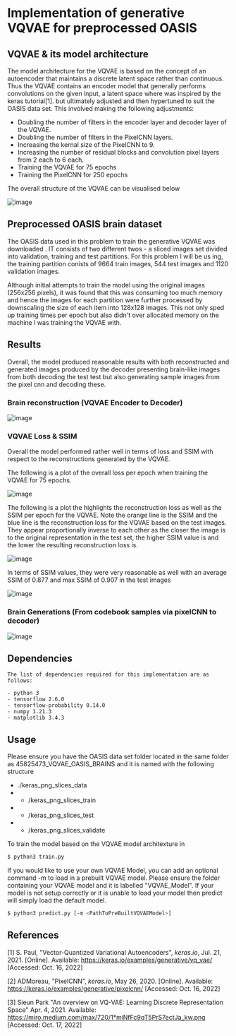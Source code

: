 # Implementation of generative VQVAE for preprocessed OASIS

## VQVAE & its model architecture

The model architecture for the VQVAE is based on the concept of an autoencoder that maintains a discrete latent space rather than continuous. Thus the VQVAE contains an encoder model that generally performs convolutions on the given input, a latent space where was inspired by the keras tutorial[1]. but ultimately adjusted and then hypertuned to suit the OASIS data set. This involved making the following adjustments:

- Doubling the number of filters in the encoder layer and decoder layer of the VQVAE.
- Doubling the number of filters in the PixelCNN layers.
- Increasing the kernal size of the PixelCNN to 9.
- Increasing the number of residual blocks and convolution pixel layers from 2 each to 6 each.
- Training the VQVAE for 75 epochs
- Training the PixelCNN for 250 epochs

The overall structure of the VQVAE can be visualised below

![image](https://raw.githubusercontent.com/Adam99115/PatternFlow/topic-recognition/recognition/45825473_VQVAE_OAISIS_BRAINS/images/vqvae-model-diagram.png)

## Preprocessed OASIS brain dataset

The OASIS data used in this problem to train the generative VQVAE was downloaded . IT consists of two different twos - a sliced images set divided into validation, training and test partitions. For this problem I will be us ing, the training partition conists of 9664 train images, 544 test images and 1120 validation images.

Although initial attempts to train the model using the original images (256x256 pixels), it was found that this was consuming too much memory and hence the images for each partition were further processed by downscaling the size of each item into 128x128 images. This not only sped up training times per epoch but also didn't over allocated memory on the machine I was training the VQVAE with.

## Results

Overall, the model produced reasonable results with both reconstructed and generated images produced by the decoder presenting brain-like images from both decoding the test test but also generating sample images from the pixel cnn and decoding these.

### Brain reconstruction (VQVAE Encoder to Decoder)

![image](https://raw.githubusercontent.com/Adam99115/PatternFlow/topic-recognition/recognition/45825473_VQVAE_OAISIS_BRAINS/images/ReconstructedBrains.PNG)

### VQVAE Loss & SSIM

Overall the model performed rather well in terms of loss and SSIM with respect to the reconstructions generated by the VQVAE.

The following is a plot of the overall loss per epoch when training the VQVAE for 75 epochs.

![image](https://raw.githubusercontent.com/Adam99115/PatternFlow/topic-recognition/recognition/45825473_VQVAE_OAISIS_BRAINS/images/TotalLoss.PNG)

The following is a plot the highlights the reconstruction loss as well as the SSIM per epoch for the VQVAE. Note the orange line is the SSIM and the
blue line is the reconstruction loss for the VQVAE based on the test images. They appear proportionally inverse to each other as the closer the image
is to the original representation in the test set, the higher SSIM value is and the lower the resulting reconstruction loss is.

![image](https://raw.githubusercontent.com/Adam99115/PatternFlow/topic-recognition/recognition/45825473_VQVAE_OAISIS_BRAINS/images/SSIM_ReconstructionLoss.PNG)

In terms of SSIM values, they were very reasonable as well with an average SSIM of 0.877 and max SSIM of 0.907 in the test images

![image](https://raw.githubusercontent.com/Adam99115/PatternFlow/topic-recognition/recognition/45825473_VQVAE_OAISIS_BRAINS/images/SSIM.PNG)

### Brain Generations (From codebook samples via pixelCNN to decoder)

![image](https://raw.githubusercontent.com/Adam99115/PatternFlow/topic-recognition/recognition/45825473_VQVAE_OAISIS_BRAINS/images/GeneratedBrains.PNG)

## Dependencies

    The list of dependencies required for this implementation are as follows:

    - python 3
    - tensorflow 2.6.0
    - tensorflow-probability 0.14.0
    - numpy 1.21.3
    - matplotlib 3.4.3

## Usage

Please ensure you have the OASIS data set folder located in the same folder as 45825473_VQVAE_OASIS_BRAINS and it is named with the following structure

- ./keras_png_slices_data
- - /keras_png_slices_train
- - /keras_png_slices_test
- - /keras_png_slices_validate

To train the model based on the VQVAE model architexture in

```bash
$ python3 train.py
```

If you would like to use your own VQVAE Model, you can add an optional command -m to load in a prebuilt VQVAE model.
Please ensure the folder containing your VQVAE model and it is labelled "VQVAE_Model". If your model is not setup correctly
or it is unable to load your model then predict will simply load the default model.

```bash
$ python3 predict.py [-m <PathToPreBuiltVQVAEModel>]
```

## References

[1] S. Paul, "Vector-Quantized Variational Autoencoders", _keras.io_, Jul. 21, 2021. [Online]. Available: https://keras.io/examples/generative/vq_vae/ [Accessed: Oct. 16, 2022]

[2] ADMoreau, "PixelCNN", _keras.io_, May 26, 2020. [Online]. Available: https://keras.io/examples/generative/pixelcnn/ [Accessed: Oct. 16, 2022]

[3] Sieun Park "An overview on VQ-VAE: Learning Discrete Representation Space" Apr. 4, 2021. Available: https://miro.medium.com/max/720/1*miNfFc9qT5PrS7ectJa_kw.png [Accessed: Oct. 17, 2022]
